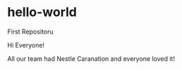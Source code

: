 # hello-world
First Repositoru

Hi Everyone!

All our team had Nestle Caranation and everyone loved it!

